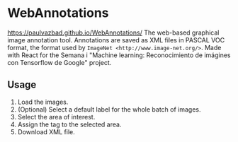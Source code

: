 WebAnnotations
========
https://paulvazbad.github.io/WebAnnotations/
The web-based graphical image annotation tool. 
Annotations are saved as XML files in PASCAL VOC format, the format used
by `ImageNet <http://www.image-net.org/>`. Made with React for the Semana i "Machine learning: Reconocimiento de imágines con Tensorflow de Google" project.

Usage
------------------
1. Load the images.
2. (Optional) Select a default label for the whole batch of images. 
3. Select the area of interest. 
4. Assign the tag to the selected area. 
5. Download XML file. 


